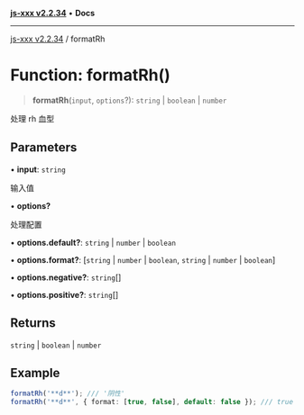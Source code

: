 [**js-xxx v2.2.34**](../README.md) • **Docs**

***

[js-xxx v2.2.34](../README.md) / formatRh

# Function: formatRh()

> **formatRh**(`input`, `options`?): `string` \| `boolean` \| `number`

处理 rh 血型

## Parameters

• **input**: `string`

输入值

• **options?**

处理配置

• **options.default?**: `string` \| `number` \| `boolean`

• **options.format?**: [`string` \| `number` \| `boolean`, `string` \| `number` \| `boolean`]

• **options.negative?**: `string`[]

• **options.positive?**: `string`[]

## Returns

`string` \| `boolean` \| `number`

## Example

```ts
formatRh('**d**'); /// '阴性'
formatRh('**d**', { format: [true, false], default: false }); /// true
```
